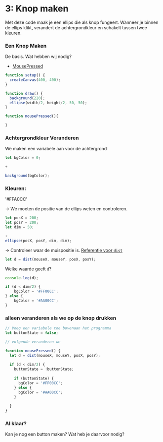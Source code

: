 # 3: Knop maken

Met deze code maak je een ellips die als knop fungeert. Wanneer je binnen de ellips klikt, verandert de achtergrondkleur en schakelt tussen twee kleuren.


### Een Knop Maken

De basis. Wat hebben wij nodig?

- [MousePressed](https://p5js.org/reference/p5/mousePressed/)

```javascript
function setup() {
  createCanvas(400, 400);
}

function draw() {
  background(220);
  ellipse(width/2, height/2, 50, 50);
}

function mousePressed(){

}
```


### Achtergrondkleur Veranderen

We maken een variabele aan voor de achtergrond

```javascript
let bgColor = 0;

+

background(bgColor);
```

### Kleuren:

'#FFA0CC'

→ We moeten de positie van de ellips weten en controleren.

```javascript
let posX = 200;
let posY = 200;
let dim = 50;

+
ellipse(posX, posY, dim, dim);
```

→ Controleer waar de muispositie is.
[Referentie voor `dist`](https://p5js.org/reference/p5/dist/)

```javascript
let d = dist(mouseX, mouseY, posX, posY);
```

Welke waarde geeft `d`?

```javascript
console.log(d);
```

```javascript
if (d < dim/2) {
    bgColor = '#FF00CC';
} else {
    bgColor = '#AA00CC';
}
```


### alleen veranderen als we op de knop drukken

```javascript
// Voeg een variabele toe bovenaan het programma
let buttonState = false; 

// volgende veranderen we

function mousePressed() {
  let d = dist(mouseX, mouseY, posX, posY);
  
  if (d < dim/2) {
    buttonState = !buttonState;
    
    if (buttonState) {
      bgColor = '#FF00CC';
    } else {
      bgColor = '#AA00CC';
    }
    
  }
}

```



### Al klaar? 
Kan je nog een button maken? Wat heb je daarvoor nodig? 


